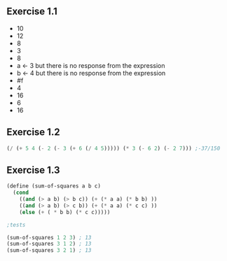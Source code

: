 ## Exercise 1.1
* 10
* 12
* 8
* 3
* 8
* a <- 3 but there is no response from the expression
* b <- 4 but there is no response from the expression
* #f
* 4
* 16
* 6
* 16

## Exercise 1.2
```scheme
(/ (+ 5 4 (- 2 (- 3 (+ 6 (/ 4 5))))) (* 3 (- 6 2) (- 2 7))) ;-37/150
```

## Exercise 1.3
```scheme
(define (sum-of-squares a b c)
  (cond
    ((and (> a b) (> b c)) (+ (* a a) (* b b) ))
    ((and (> a b) (> c b)) (+ (* a a) (* c c) ))
    (else (+ ( * b b) (* c c)))))

;tests

(sum-of-squares 1 2 3) ; 13
(sum-of-squares 3 1 2) ; 13
(sum-of-squares 3 2 1) ; 13
```
